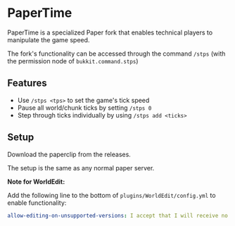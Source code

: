 # PaperTime

PaperTime is a specialized Paper fork that enables technical players to manipulate the game speed.

The fork's functionality can be accessed through the command `/stps` (with the permission node of `bukkit.command.stps`)

## Features
- Use `/stps <tps>` to set the game's tick speed
- Pause all world/chunk ticks by setting `/stps 0`
- Step through ticks individually by using `/stps add <ticks>`

## Setup

Download the paperclip from the releases.

The setup is the same as any normal paper server.

**Note for WorldEdit:**

Add the following line to the bottom of `plugins/WorldEdit/config.yml` to enable functionality:
```yaml
allow-editing-on-unsupported-versions: I accept that I will receive no support with this flag enabled.
```

